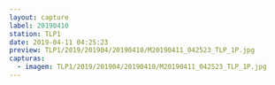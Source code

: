 ```yaml
---
layout: capture
label: 20190410
station: TLP1
date: 2019-04-11 04:25:23
preview: TLP1/2019/201904/20190410/M20190411_042523_TLP_1P.jpg
capturas:
  - imagem: TLP1/2019/201904/20190410/M20190411_042523_TLP_1P.jpg
---
```

